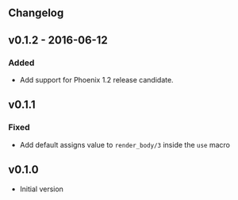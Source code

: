 ## Changelog

## v0.1.2 - 2016-06-12
### Added
* Add support for Phoenix 1.2 release candidate.

## v0.1.1
### Fixed
* Add default assigns value to `render_body/3` inside the `use` macro

## v0.1.0

* Initial version

